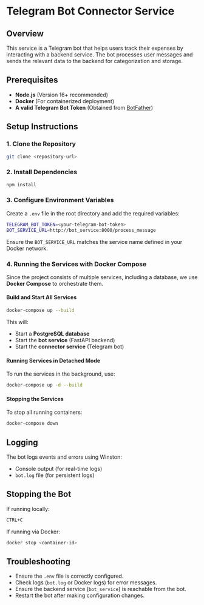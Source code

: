 # Telegram Bot Connector Service

## Overview
This service is a Telegram bot that helps users track their expenses by interacting with a backend service. The bot processes user messages and sends the relevant data to the backend for categorization and storage.

## Prerequisites
- **Node.js** (Version 16+ recommended)
- **Docker** (For containerized deployment)
- **A valid Telegram Bot Token** (Obtained from [BotFather](https://t.me/BotFather))

## Setup Instructions

### 1. Clone the Repository
```sh
git clone <repository-url>
```

### 2. Install Dependencies
```sh
npm install
```

### 3. Configure Environment Variables
Create a `.env` file in the root directory and add the required variables:
```sh
TELEGRAM_BOT_TOKEN=<your-telegram-bot-token>
BOT_SERVICE_URL=http://bot_service:8000/process_message
```
Ensure the `BOT_SERVICE_URL` matches the service name defined in your Docker network.

### 4. Running the Services with Docker Compose
Since the project consists of multiple services, including a database, we use **Docker Compose** to orchestrate them.

#### Build and Start All Services
```sh
docker-compose up --build
```
This will:
- Start a **PostgreSQL database**
- Start the **bot service** (FastAPI backend)
- Start the **connector service** (Telegram bot)

#### Running Services in Detached Mode
To run the services in the background, use:
```sh
docker-compose up -d --build
```

#### Stopping the Services
To stop all running containers:
```sh
docker-compose down
```

## Logging
The bot logs events and errors using Winston:
- Console output (for real-time logs)
- `bot.log` file (for persistent logs)

## Stopping the Bot
If running locally:
```sh
CTRL+C
```
If running via Docker:
```sh
docker stop <container-id>
```

## Troubleshooting
- Ensure the `.env` file is correctly configured.
- Check logs (`bot.log` or Docker logs) for error messages.
- Ensure the backend service (`bot_service`) is reachable from the bot.
- Restart the bot after making configuration changes.

